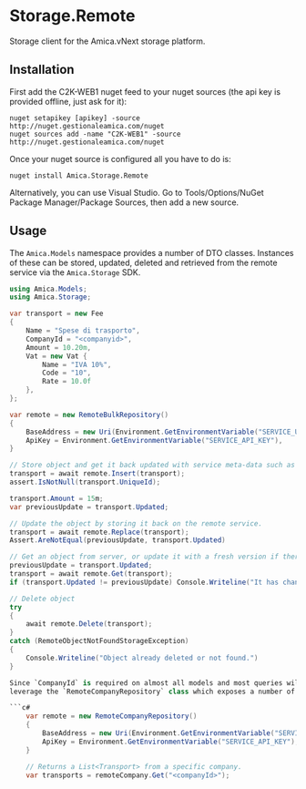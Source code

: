 # Storage.Remote
Storage client for the Amica.vNext storage platform.

## Installation
First add the C2K-WEB1 nuget feed to your nuget sources (the api key is provided offline, just ask for it):
```
nuget setapikey [apikey] -source http://nuget.gestionaleamica.com/nuget
nuget sources add -name "C2K-WEB1" -source http://nuget.gestionaleamica.com/nuget
```

Once your nuget source is configured all you have to do is:
```
nuget install Amica.Storage.Remote
```
Alternatively, you can use Visual Studio. Go to Tools/Options/NuGet Package Manager/Package Sources, then 
add a new source.

## Usage
The `Amica.Models` namespace provides a number of DTO classes. Instances of these can be stored, updated, 
deleted and retrieved from the remote service via the `Amica.Storage` SDK.

```c#	
using Amica.Models;
using Amica.Storage;

var transport = new Fee 
{
	Name = "Spese di trasporto",
	CompanyId = "<companyid>",
	Amount = 10.20m,
	Vat = new Vat { 
		Name = "IVA 10%", 
		Code = "10",
		Rate = 10.0f
	},
};

var remote = new RemoteBulkRepository() 
{
	BaseAddress = new Uri(Environment.GetEnvironmentVariable("SERVICE_URI")),
	ApiKey = Environment.GetEnvironmentVariable("SERVICE_API_KEY"),
}

// Store object and get it back updated with service meta-data such as the UniqueId.
transport = await remote.Insert(transport);
assert.IsNotNull(transport.UniqueId);

transport.Amount = 15m;
var previousUpdate = transport.Updated;

// Update the object by storing it back on the remote service.
transport = await remote.Replace(transport);
Assert.AreNotEqual(previousUpdate, transport.Updated)

// Get an object from server, or update it with a fresh version if there is one available
previousUpdate = transport.Updated;
transport = await remote.Get(transport);
if (transport.Updated != previousUpdate) Console.Writeline("It has changed!");

// Delete object 
try 
{ 
	await remote.Delete(transport); 
}
catch (RemoteObjectNotFoundStorageException) 
{
	Console.Writeline("Object already deleted or not found.")
}

Since `CompanyId` is required on almost all models and most queries will need to be company-restricted, you can 
leverage the `RemoteCompanyRepository` class which exposes a number of specialized `Get` methods:

```c#
	var remote = new RemoteCompanyRepository()
	{
		BaseAddress = new Uri(Environment.GetEnvironmentVariable("SERVICE_URI")),
		ApiKey = Environment.GetEnvironmentVariable("SERVICE_API_KEY"),
	}

	// Returns a List<Transport> from a specific company.
	var transports = remoteCompany.Get("<companyId>");
```